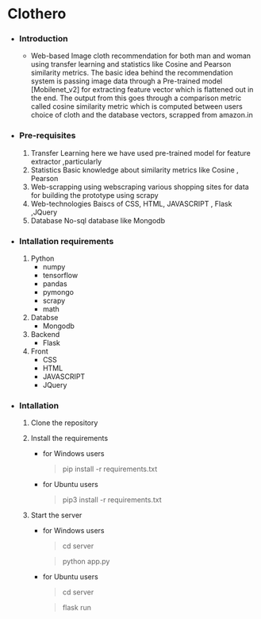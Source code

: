 # Clothero
* ### Introduction
    *  Web-based Image cloth recommendation for both man and woman using transfer learning and statistics like Cosine and Pearson similarity metrics. The basic idea behind the recommendation system is passing image data through a Pre-trained model [Mobilenet_v2] for extracting feature vector which is flattened out in the end. The output from this goes through a comparison metric called cosine similarity metric which is computed between users choice of cloth and the database vectors, scrapped from amazon.in

* ### Pre-requisites
    1. Transfer Learning
         here we have used pre-trained model for feature extractor ,particularly 
    2. Statistics
        Basic knowledge about similarity metrics like Cosine , Pearson
    3. Web-scrapping
         using webscraping various shopping sites for data for building the prototype using scrapy
    4. Web-technologies
        Baiscs of CSS, HTML, JAVASCRIPT , Flask ,JQuery
    5. Database
        No-sql database like Mongodb
    
* ### Intallation requirements
    1. Python
        * numpy
        * tensorflow
        * pandas
        * pymongo
        * scrapy
        * math
    2. Databse
        * Mongodb
    3. Backend
        * Flask
    4. Front
        * CSS
        * HTML
        * JAVASCRIPT
        * JQuery
* ### Intallation 
    1. Clone the repository
    
    2. Install the requirements
        * for Windows users
            > pip install -r requirements.txt

        * for Ubuntu users
            > pip3 install -r requirements.txt
            
    3. Start the server
        * for Windows users
            > cd server
            
            > python app.py
        
        * for Ubuntu users
            > cd server
            
            > flask run



    
